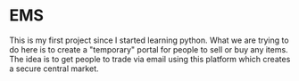 # EMS

This is my first project since I started learning python. What we are trying to do here is to create a "temporary" portal for people to sell or buy any items. The idea is to get people to trade via email using this platform which creates a secure central market.
